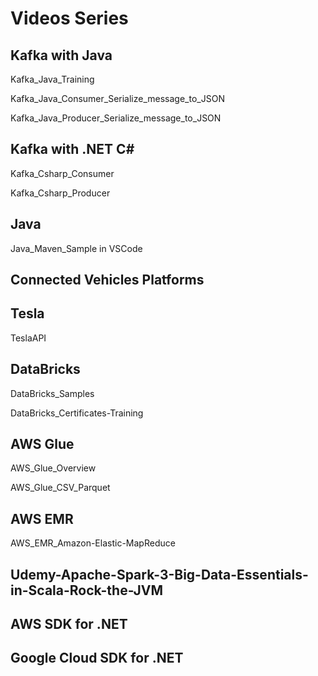 # Videos Series

## Kafka with Java

Kafka_Java_Training

Kafka_Java_Consumer_Serialize_message_to_JSON

Kafka_Java_Producer_Serialize_message_to_JSON



## Kafka with .NET C#

Kafka_Csharp_Consumer

Kafka_Csharp_Producer


## Java

Java_Maven_Sample in VSCode


## Connected Vehicles Platforms


## Tesla

TeslaAPI


## DataBricks

DataBricks_Samples

DataBricks_Certificates-Training

## AWS Glue

AWS_Glue_Overview

AWS_Glue_CSV_Parquet


## AWS EMR

AWS_EMR_Amazon-Elastic-MapReduce

## Udemy-Apache-Spark-3-Big-Data-Essentials-in-Scala-Rock-the-JVM

## 

## AWS SDK for .NET



## Google Cloud SDK for .NET







